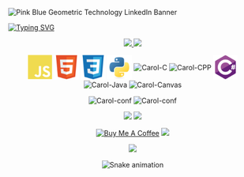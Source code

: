 ![Pink Blue Geometric Technology LinkedIn Banner](https://user-images.githubusercontent.com/89542446/184523508-d720f8fa-c1c0-48d6-ad9d-ec4afb32df87.gif)

[![Typing SVG](https://readme-typing-svg.herokuapp.com/?color=169c7b&size=42&center=true&vCenter=true&width=1150&lines=a+long+time+ago+in+a+galaxy+far+far+away✨;+My+name's+Caroline;Software+Engineering+Student👩🏻‍💻;Welcome!😊;+and+enjoy+a+long+and+prosperous+life🖖🏻;Always🦉)](https://git.io/typing-svg)

<div align="center">
  <a href="https://github.com/CarolFenixBr">
    <img height="170em" src="https://github-readme-stats.vercel.app/api?username=CarolFenixBr&count_private=true&include_all_commits=true&show_icons=true&theme=gotham&hide_border=false&show_owner=true"/>
    <img height="170em" src="https://github-readme-stats.vercel.app/api/top-langs/?username=CarolFenixBr&theme=gotham&hide_border=false&&layout=compact"/>
  </a>
</div>
<p>
<div align="center">
  <img align="center" alt="Carol-Js" height="50"  src="https://raw.githubusercontent.com/devicons/devicon/master/icons/javascript/javascript-plain.svg"target="_blank">
  <img align="center" alt="Carol-HTML" height="50"  src="https://raw.githubusercontent.com/devicons/devicon/master/icons/html5/html5-original.svg"target="_blank">
  <img align="center" alt="Carol-CSS" height="50" src="https://raw.githubusercontent.com/devicons/devicon/master/icons/css3/css3-original.svg"target="_blank">
  <img align="center" alt="Carol-Python" height="50"src="https://raw.githubusercontent.com/devicons/devicon/master/icons/python/python-original.svg"target="_blank">
  <img align="center" alt="Carol-C" height="50"  src="https://cdn.jsdelivr.net/gh/devicons/devicon/icons/c/c-original.svg" />
    <img align="center" alt="Carol-CPP" height="50" src="https://cdn.jsdelivr.net/gh/devicons/devicon/icons/cplusplus/cplusplus-original.svg" />
  <img align="center" alt="Carol-Csharp" height="50"  src="https://raw.githubusercontent.com/devicons/devicon/master/icons/csharp/csharp-original.svg"target="_blank">
   <img align="center" alt="Carol-Java" height="50" src="https://cdn.jsdelivr.net/gh/devicons/devicon/icons/java/java-original.svg" />
  <img align="center" alt="Carol-Canvas" height="50"  src="https://cdn.jsdelivr.net/gh/devicons/devicon/icons/canva/canva-original.svg" target="_blank"/>  
</div>

<p>
  </a>
  <div align="center">
  <img align="center" alt="Carol-conf" src="https://img.shields.io/badge/AMD-Ryzen_5_5600G-ED1C24?style=for-the-badge&logo=amd&logoColor=white" height="30" target="_blank"/>
  <img align="center" alt="Carol-conf" src="https://img.shields.io/badge/Windows-0078D6?style=for-the-badge&logo=windows&logoColor=white" height="30" target="_blank"/>  
<p>
<div align="center">
  <a href = "mailto:carolinevsc09@gmail.com"><img src="https://img.shields.io/badge/-Gmail-%23333?style=for-the-badge&logo=gmail&logoColor=white" height="30" target="_blank"></a>
  <a href="https://www.linkedin.com/in/carolinevsc" target="_blank"> <img src="https://img.shields.io/badge/LinkedIn-0077B5?style=for-the-badge&logo=linkedin&logoColor=white"/ height="30" >
    </p>    
  </a>  
        
   <div align="center">
  <a href="https://www.buymeacoffee.com/CarolFenixBr" target="_blank"><img src="https://cdn.buymeacoffee.com/buttons/v2/default-yellow.png" alt="Buy Me A Coffee" height="50px" width="200px" target="_blank" ></a>
  <a href="https://app.picpay.com/user/carv.code/" target="_blank"><img src="https://img.shields.io/badge/picpay-21C25E?style=for-the-badge&logo=picpay&logoColor=white" height="50px width="200px" target="_blank" ></a>
</p>

  <div align="center">
<img src="https://media.giphy.com/media/RbDKaczqWovIugyJmW/giphy.gif" height="280em" target="_blank"/>
</div>

![Snake animation](https://github.com/CarolFenixBr/CarolFenixBr/blob/output/github-contribution-grid-snake.svg)






  

